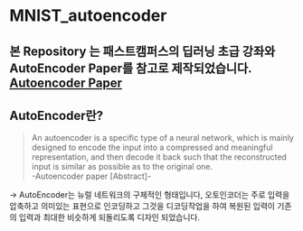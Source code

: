 # MNIST_autoencoder

본 Repository 는 패스트캠퍼스의 딥러닝 초급 강좌와 AutoEncoder Paper를 참고로 제작되었습니다.
<a href='https://arxiv.org/abs/2003.05991'>Autoencoder Paper</a>
---
## AutoEncoder란?

> An autoencoder is a specific type of a neural network, which is mainly designed to encode the input into a compressed and meaningful representation,
and then decode it back such that the reconstructed input is similar as possible as to the original one.  
-Autoencoder paper [Abstract]-

-> AutoEncoder는 뉴럴 네트워크의 구체적인 형태입니다, 오토인코더는 주로 입력을 압축하고 의미있는 표현으로 인코딩하고 그것을 디코딩작업을 하여 복원된 입력이 기존의 입력과 최대한 비슷하게 되돌리도록 디자인 되었습니다.
